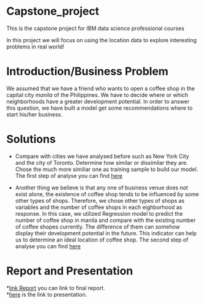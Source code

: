 # Capstone_project
This is the capstone project for IBM data science professional courses

In this project we will focus on using the location data to explore interesting problems in real world!

# Introduction/Business Problem

We assumed that we have a friend who wants to open a coffee shop in the capital city *manila* of the Philippines. We have to decide 
where or which neighborhoods have a greater development potential.
In order to answer this question, we have built a model get some recommendations where to start his/her business.

# Solutions
* Compare with cities we have analysed before such as New York City and the city of Toronto. Determine how similar or dissimilar 
  they are. Chose the much more similiar one as training sample to build our model.
  The first step of analyse you can find [here](https://github.com/Xuebolinghhh/Capstone_project/blob/main/The_Battle_of_Neighborhoods.ipynb)
  
* Another thing we believe is that any one of business venue does not exist alone, the existence of coffee shop tends to be influenced
  by some other types of shops. Therefore, we chose other types of shops as variables and the number of coffee shops in each eighborhood   as response. In this case, we utilized Regression model to predict the number of coffee shop in manila and compare with the
  existing number of coffee shopes currently. The difference of them can somehow display their development potential in the             future. This indicator can help us to determine an ideal location of coffee shop.
  The second step of analyse you can find [here](https://github.com/Xuebolinghhh/Capstone_project/blob/main/Location%20selection.ipynb)

# Report and Presentation
*[link Report](Report.pdf) you can link to final report.<br>
*[here](https://github.com/Xuebolinghhh/Capstone_project/blob/main/Location%20selection.ipynb) is the link to presentation.
